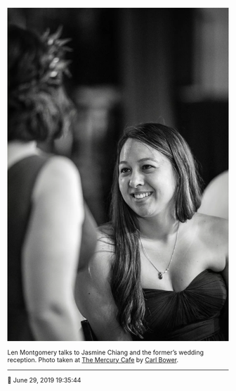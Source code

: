 ![Len Montgomery talks to Jasmine Chiang](assets/0cb2d47cffe476fed0c5c79314fe8078.webp)

Len Montgomery talks to Jasmine Chiang and the former’s wedding reception. Photo taken at [The Mercury Cafe](http://mercurycafe.com/) by [Carl Bower](http://carlbowerphotos.com/).

- - - -

<span aria-hidden="true">📅</span> June 29, 2019 19:35:44
